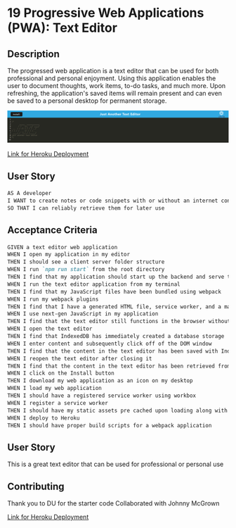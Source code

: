# 19 Progressive Web Applications (PWA): Text Editor

## Description

The progressed web application is a text editor that can be used for both professional and personal enjoyment. Using this application enables the user to document thoughts, work items, to-do tasks, and much more. Upon refreshing, the application's saved items will remain present and can even be saved to a personal desktop for permanent storage.

![Image](/JATE.png)

[Link for Heroku Deployment](https://dry-shore-00599.herokuapp.com/)

## User Story

```md
AS A developer
I WANT to create notes or code snippets with or without an internet connection
SO THAT I can reliably retrieve them for later use
```

## Acceptance Criteria

```md
GIVEN a text editor web application
WHEN I open my application in my editor
THEN I should see a client server folder structure
WHEN I run `npm run start` from the root directory
THEN I find that my application should start up the backend and serve the client
WHEN I run the text editor application from my terminal
THEN I find that my JavaScript files have been bundled using webpack
WHEN I run my webpack plugins
THEN I find that I have a generated HTML file, service worker, and a manifest file
WHEN I use next-gen JavaScript in my application
THEN I find that the text editor still functions in the browser without errors
WHEN I open the text editor
THEN I find that IndexedDB has immediately created a database storage
WHEN I enter content and subsequently click off of the DOM window
THEN I find that the content in the text editor has been saved with IndexedDB
WHEN I reopen the text editor after closing it
THEN I find that the content in the text editor has been retrieved from our IndexedDB
WHEN I click on the Install button
THEN I download my web application as an icon on my desktop
WHEN I load my web application
THEN I should have a registered service worker using workbox
WHEN I register a service worker
THEN I should have my static assets pre cached upon loading along with subsequent pages and static assets
WHEN I deploy to Heroku
THEN I should have proper build scripts for a webpack application
```

## User Story

This is a great text editor that can be used for professional or personal use 

## Contributing

Thank you to DU for the starter code 
Collaborated with Johnny McGrown

[Link for Heroku Deployment](https://dry-shore-00599.herokuapp.com/)